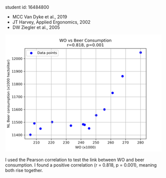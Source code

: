 student id: 16484800

- MCC Van Dyke et al., 2019
- JT Harvey, Applied Ergonomics, 2002
- DW Ziegler et al., 2005

![WO vs Beer Consumption](wo_vs_beer.png)


I used the Pearson correlation to test the link between WO and beer consumption. I found a positive correlation (r = 0.818, p = 0.001), meaning both rise together.

